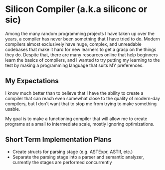 # Silicon Compiler (a.k.a siliconc or sic)
Among the many random programming projects I have taken up over the years,
a compiler has never been something that I have tried to do. Modern compilers
almost exclusively have huge, complex, and unreadable codebases that make it
hard for new learners to get a grasp on the things they do. Despite that,
there are many resources online that help beginners learn the basics of
compilers, and I wanted to try putting my learning to the test by making
a programming language that suits MY preferences.

## My Expectations
I know much better than to believe that I have the ability to create a
compiler that can reach even somewhat close to the quality of modern-day
compilers, but I don't want that to stop me from trying to make something
usable.

My goal is to make a functioning compiler that will allow me to create
programs at a small to intermediate scale, mostly ignoring optimizations.

## Short Term Implementation Plans
- Create structs for parsing stage (e.g. ASTExpr, ASTIf, etc.)
- Separate the parsing stage into a parser and semantic analyzer, currently
  the stages are performed concurrently
